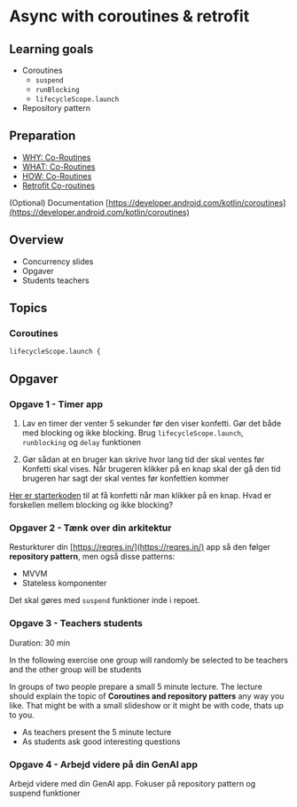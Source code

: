 # Async with coroutines & retrofit



## Learning goals

- Coroutines
  - `suspend`
  - `runBlocking`
  - `lifecycleScope.launch`
- Repository pattern



## Preparation

- [WHY: Co-Routines](https://youtu.be/ne6CD1ZhAI0?si=0WWltvIn1skCfkV9)
- [WHAT: Co-Routines](https://youtu.be/ShNhJ3wMpvQ?si=cXQfE2A6wYuoxt2v)
- [HOW: Co-Routines](https://youtu.be/kvfpuzSwVZ8?si=6khS1C1za8mts_a3)
- [Retrofit Co-routines](https://youtu.be/S-10lLA0nbk?si=YT9YQvK6TIWsiw6O)


(Optional) Documentation
[https://developer.android.com/kotlin/coroutines](https://developer.android.com/kotlin/coroutines)



## Overview

- Concurrency slides
- Opgaver
- Students teachers



## Topics



### Coroutines



```
lifecycleScope.launch {
```

#### 

## Opgaver



### Opgave 1 - Timer app

1. Lav en timer der venter 5 sekunder før den viser konfetti. Gør det både med blocking og ikke blocking. Brug `lifecycleScope.launch`, `runblocking` og `delay` funktionen

2. Gør sådan at en bruger kan skrive hvor lang tid der skal ventes før Konfetti skal vises. Når brugeren klikker på en knap skal der gå den tid brugeren har sagt der skal ventes før konfettien kommer



[Her er starterkoden](https://github.com/behu-kea/konfetti-android) til at få konfetti når man klikker på en knap. Hvad er forskellen mellem blocking og ikke blocking?



### Opgaver 2 - Tænk over din arkitektur

Resturkturer din [https://reqres.in/](https://reqres.in/) app så den følger **repository pattern**, men også disse patterns:

- MVVM
- Stateless komponenter

Det skal gøres med `suspend` funktioner inde i repoet.



### Opgave 3 - Teachers students

Duration: 30 min

In the following exercise one group will randomly be selected to be teachers and the other group will be students

In groups of two people prepare a small 5 minute lecture. The lecture should explain the topic of **Coroutines and repository patters** any way you like. That might be with a small slideshow or it might be with code, thats up to you. 

- As teachers present the 5 minute lecture
- As students ask good interesting questions



### Opgave 4 - Arbejd videre på din GenAI app

Arbejd videre med din GenAI app. Fokuser på repository pattern og suspend funktioner